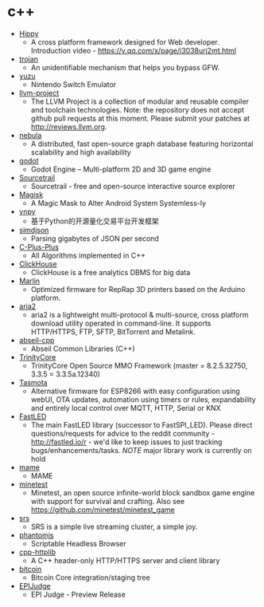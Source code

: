 # c++
- [Hippy](https://github.com/Tencent/Hippy)
  - A cross platform framework designed for Web developer. Introduction video - https://v.qq.com/x/page/i3038urj2mt.html
- [trojan](https://github.com/trojan-gfw/trojan)
  - An unidentifiable mechanism that helps you bypass GFW.
- [yuzu](https://github.com/yuzu-emu/yuzu)
  - Nintendo Switch Emulator
- [llvm-project](https://github.com/llvm/llvm-project)
  - The LLVM Project is a collection of modular and reusable compiler and toolchain technologies. Note: the repository does not accept github pull requests at this moment. Please submit your patches at http://reviews.llvm.org.
- [nebula](https://github.com/vesoft-inc/nebula)
  - A distributed, fast open-source graph database featuring horizontal scalability and high availability
- [godot](https://github.com/godotengine/godot)
  - Godot Engine – Multi-platform 2D and 3D game engine
- [Sourcetrail](https://github.com/CoatiSoftware/Sourcetrail)
  - Sourcetrail - free and open-source interactive source explorer
- [Magisk](https://github.com/topjohnwu/Magisk)
  - A Magic Mask to Alter Android System Systemless-ly
- [vnpy](https://github.com/vnpy/vnpy)
  - 基于Python的开源量化交易平台开发框架
- [simdjson](https://github.com/lemire/simdjson)
  - Parsing gigabytes of JSON per second
- [C-Plus-Plus](https://github.com/TheAlgorithms/C-Plus-Plus)
  - All Algorithms implemented in C++
- [ClickHouse](https://github.com/ClickHouse/ClickHouse)
  - ClickHouse is a free analytics DBMS for big data
- [Marlin](https://github.com/MarlinFirmware/Marlin)
  - Optimized firmware for RepRap 3D printers based on the Arduino platform.
- [aria2](https://github.com/aria2/aria2)
  - aria2 is a lightweight multi-protocol & multi-source, cross platform download utility operated in command-line. It supports HTTP/HTTPS, FTP, SFTP, BitTorrent and Metalink.
- [abseil-cpp](https://github.com/abseil/abseil-cpp)
  - Abseil Common Libraries (C++)
- [TrinityCore](https://github.com/TrinityCore/TrinityCore)
  - TrinityCore Open Source MMO Framework (master = 8.2.5.32750, 3.3.5 = 3.3.5a.12340)
- [Tasmota](https://github.com/arendst/Tasmota)
  - Alternative firmware for ESP8266 with easy configuration using webUI, OTA updates, automation using timers or rules, expandability and entirely local control over MQTT, HTTP, Serial or KNX
- [FastLED](https://github.com/FastLED/FastLED)
  - The main FastLED library (successor to FastSPI_LED). Please direct questions/requests for advice to the reddit community - http://fastled.io/r - we'd like to keep issues to just tracking bugs/enhancements/tasks. *NOTE* major library work is currently on hold
- [mame](https://github.com/mamedev/mame)
  - MAME
- [minetest](https://github.com/minetest/minetest)
  - Minetest, an open source infinite-world block sandbox game engine with support for survival and crafting. Also see https://github.com/minetest/minetest_game
- [srs](https://github.com/ossrs/srs)
  - SRS is a simple live streaming cluster, a simple joy.
- [phantomjs](https://github.com/ariya/phantomjs)
  - Scriptable Headless Browser
- [cpp-httplib](https://github.com/yhirose/cpp-httplib)
  - A C++ header-only HTTP/HTTPS server and client library
- [bitcoin](https://github.com/bitcoin/bitcoin)
  - Bitcoin Core integration/staging tree
- [EPIJudge](https://github.com/adnanaziz/EPIJudge)
  - EPI Judge - Preview Release
